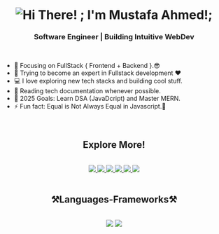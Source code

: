 <h1 align="center">
  <img src="https://readme-typing-svg.herokuapp.com/?font=Righteous&size=35&center=true&vCenter=true&width=500&height=70&duration=4000&lines=Hi+There!+;+I'm+Mustafa+Ahmed!;" alt="Hi There! ; I'm Mustafa Ahmed!;" />
</h1>

<h3 align="center">Software Engineer | Building Intuitive WebDev</h3>
<br />

- 🔭 Focusing on FullStack { Frontend + Backend }.😎
- 🌱 Trying to become an expert in Fullstack development ❤
- 💻 I love exploring new tech stacks and building cool stuff.
- 📰 Reading tech documentation whenever possible.
- 🥅 2025 Goals: Learn DSA (JavaDcript) and Master MERN.
- ⚡ Fun fact: Equal is Not Always Equal in Javascript.🤣

<br/>

<h2 align="center">Explore More! </h2>
<!-- <hr/> -->
<br/>
<div align="center"> 
  <a href="https://mustafa08.vercel.app/" target="_blank">
     <img src="https://img.shields.io/badge/Portfolio-FF5722?style=for-the-badge&logo=todoist&logoColor=white" target="_blank" /> 
  </a>
    <a href="https://linkedin.com/in/mustafaahmed08/" target="_blank">
    <img src="https://img.shields.io/badge/LinkedIn-0077B5?style=for-the-badge&logo=linkedin&logoColor=white" target="_blank" />
  </a>
    <a href="mailto:contactmustafa8@gmail.com">
    <img src="https://img.shields.io/badge/Gmail-333333?style=for-the-badge&logo=gmail&logoColor=red" />
  </a>
  <a href="https://www.instagram.com/finis_developer/">
    <img src="https://img.shields.io/badge/Instagram-E4405F?style=for-the-badge&logo=instagram&logoColor=white" />
  </a>
    <a href="https://x.com/mustafaahmed_8">
    <img src="https://img.shields.io/badge/Twitter-0E0E0F?style=for-the-badge&logo=twitter&logoColor=black%22" />
  </a>
  <a href="https://leetcode.com/u/mustafaahmed08/">
    <img src="https://img.shields.io/badge/LeetCode-616161?style=for-the-badge&logo=twitter&logoColor=black%22" />
  </a>
</div>
<br/>

<h2 align="center">⚒️Languages-Frameworks⚒️</h2>
<br/>
<div align="center">
    <img src="https://skillicons.dev/icons?i=html,css,javascript,git,github,tailwind,react,bootstrap,mui" />
    <img src="https://skillicons.dev/icons?i=nodejs,python,typescript,express,mongodb,nextjs,mysql,wordpress" /><br>
</div>

<br/>
